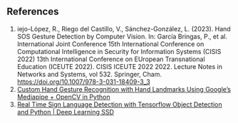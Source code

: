 


## References
1. iejo-López, R., Riego del Castillo, V., Sánchez-González, L. (2023). Hand SOS Gesture Detection by Computer Vision. In: García Bringas, P., et al. International Joint Conference 15th International Conference on Computational Intelligence in Security for Information Systems (CISIS 2022) 13th International Conference on EUropean Transnational Education (ICEUTE 2022). CISIS ICEUTE 2022 2022. Lecture Notes in Networks and Systems, vol 532. Springer, Cham. https://doi.org/10.1007/978-3-031-18409-3_3
2. [Custom Hand Gesture Recognition with Hand Landmarks Using Google’s Mediapipe + OpenCV in Python](https://www.youtube.com/watch?v=a99p_fAr6e4&t=2387s)
3. [Real Time Sign Language Detection with Tensorflow Object Detection and Python | Deep Learning SSD](https://www.youtube.com/watch?v=pDXdlXlaCco)
